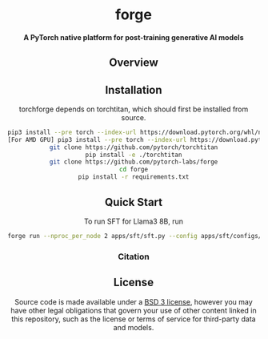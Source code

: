 <div align="center">

# forge

#### A PyTorch native platform for post-training generative AI models

## Overview

## Installation

torchforge depends on torchtitan, which should first be installed from source.

```bash
pip3 install --pre torch --index-url https://download.pytorch.org/whl/nightly/cu126 --force-reinstall
[For AMD GPU] pip3 install --pre torch --index-url https://download.pytorch.org/whl/nightly/rocm6.3 --force-reinstall
git clone https://github.com/pytorch/torchtitan
pip install -e ./torchtitan
git clone https://github.com/pytorch-labs/forge
cd forge
pip install -r requirements.txt
```

## Quick Start

To run SFT for Llama3 8B, run

```bash
forge run --nproc_per_node 2 apps/sft/sft.py --config apps/sft/configs/llama3_8b.yaml
```

### Citation

## License

Source code is made available under a [BSD 3 license](./LICENSE), however you may have other legal obligations that govern your use of other content linked in this repository, such as the license or terms of service for third-party data and models.
